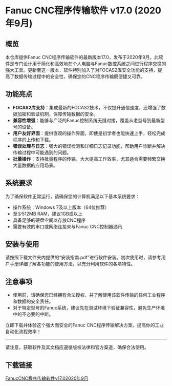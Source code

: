 # Fanuc CNC程序传输软件 v17.0 (2020年9月)

## 概览

本仓库提供Fanuc CNC程序传输软件的最新版本17.0，发布于2020年9月。此软件是专门设计用于简化和高效地在个人电脑与Fanuc数控系统之间进行程序交换的强大工具。更新至这一版本，软件特别加入了对FOCAS2库安全功能的支持，提高了数据传输过程中的安全性，确保您的CNC程序传输既便捷又可靠。

## 功能亮点

- **FOCAS2库支持**：集成最新的FOCAS2技术，不仅提升通信速度，还增强了数据加密和验证机制，保障传输数据的安全。
- **兼容性增强**：能够与广泛的Fanuc控制系统无缝对接，覆盖从老型号到最新型号的设备。
- **用户友好界面**：提供直观的操作界面，即使是初学者也能快速上手，轻松完成程序的上传和下载。
- **错误处理与日志**：强大的错误检测和详细日志记录功能，帮助用户诊断并解决传输过程中可能遇到的问题。
- **批量操作**：支持批量程序的传输，大大提高工作效率，尤其适合需要频繁交换大量数据的应用场景。

## 系统要求

为了确保软件正常运行，请确保您的计算机满足以下基本系统要求：
- 操作系统：Windows 7及以上版本（64位推荐）
- 至少512MB RAM，建议1GB或以上
- 具备足够的硬盘空间以存放CNC程序
- 需要有效的串口或网络连接来与Fanuc CNC控制器通讯

## 安装与使用

请按照下载文件夹内提供的“安装指南.pdf”进行软件安装。初次使用时，请参考用户手册详细了解各功能的使用方法，以充分利用软件的各项特性。

## 注意事项

- 使用前，请确保您已经拥有合法授权，并了解使用该软件传输的任何工业程序和数据的安全责任。
- 对于特定型号的Fanuc系统，建议先在测试环境下验证兼容性，避免生产环境中的不必要的中断。

立即下载并体验这个强大而安全的Fanuc CNC程序传输解决方案，提高你的工业自动化流程效率！

---

请注意，获取软件及其文档应遵循版权法律和官方渠道，确保合法使用。

## 下载链接

[FanucCNC程序传输软件v17.02020年9月](https://pan.quark.cn/s/f383696cdde4)